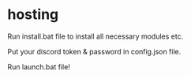 # hosting
Run install.bat file to install all necessary modules etc.


Put your discord token & password in config.json file.


Run launch.bat file!
